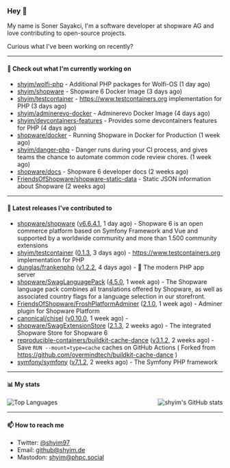 ### Hey 👋

My name is Soner Sayakci, I'm a software developer at shopware AG and love contributing to open-source projects.

Curious what I've been working on recently?

---

#### 👷 Check out what I'm currently working on

- [shyim/wolfi-php](https://github.com/shyim/wolfi-php) - Additional PHP packages for Wolfi-OS (1 day ago)
- [shyim/shopware](https://github.com/shyim/shopware) - Shopware 6 Docker Image (3 days ago)
- [shyim/testcontainer](https://github.com/shyim/testcontainer) - https://www.testcontainers.org implementation for PHP (3 days ago)
- [shyim/adminerevo-docker](https://github.com/shyim/adminerevo-docker) - Adminerevo Docker Image (4 days ago)
- [shyim/devcontainers-features](https://github.com/shyim/devcontainers-features) - Provides some devcontainers features for PHP (4 days ago)
- [shopware/docker](https://github.com/shopware/docker) - Running Shopware in Docker for Production (1 week ago)
- [shyim/danger-php](https://github.com/shyim/danger-php) - Danger runs during your CI process, and gives teams the chance to automate common code review chores. (1 week ago)
- [shopware/docs](https://github.com/shopware/docs) - Shopware 6 developer docs (2 weeks ago)
- [FriendsOfShopware/shopware-static-data](https://github.com/FriendsOfShopware/shopware-static-data) - Static JSON information about Shopware (2 weeks ago)

---

#### 🔭 Latest releases I've contributed to

- [shopware/shopware](https://github.com/shopware/shopware) ([v6.6.4.1](https://github.com/shopware/shopware/releases/tag/v6.6.4.1), 1 day ago) - Shopware 6 is an open commerce platform based on Symfony Framework and Vue and supported by a worldwide community and more than 1.500 community extensions
- [shyim/testcontainer](https://github.com/shyim/testcontainer) ([0.1.3](https://github.com/shyim/testcontainer/releases/tag/0.1.3), 3 days ago) - https://www.testcontainers.org implementation for PHP
- [dunglas/frankenphp](https://github.com/dunglas/frankenphp) ([v1.2.2](https://github.com/dunglas/frankenphp/releases/tag/v1.2.2), 4 days ago) - 🧟 The modern PHP app server
- [shopware/SwagLanguagePack](https://github.com/shopware/SwagLanguagePack) ([4.5.0](https://github.com/shopware/SwagLanguagePack/releases/tag/4.5.0), 1 week ago) - The Shopware language pack combines all translations offered by Shopware, as well as associated country flags for a language selection in our storefront.
- [FriendsOfShopware/FroshPlatformAdminer](https://github.com/FriendsOfShopware/FroshPlatformAdminer) ([2.1.0](https://github.com/FriendsOfShopware/FroshPlatformAdminer/releases/tag/2.1.0), 1 week ago) - Adminer plugin for Shopware Platform
- [canonical/chisel](https://github.com/canonical/chisel) ([v0.10.0](https://github.com/canonical/chisel/releases/tag/v0.10.0), 1 week ago) - 
- [shopware/SwagExtensionStore](https://github.com/shopware/SwagExtensionStore) ([2.1.3](https://github.com/shopware/SwagExtensionStore/releases/tag/2.1.3), 2 weeks ago) - The integrated Shopware Store for Shopware 6
- [reproducible-containers/buildkit-cache-dance](https://github.com/reproducible-containers/buildkit-cache-dance) ([v3.1.2](https://github.com/reproducible-containers/buildkit-cache-dance/releases/tag/v3.1.2), 2 weeks ago) - Save `RUN --mount=type=cache` caches on GitHub Actions ( Forked from https://github.com/overmindtech/buildkit-cache-dance )
- [symfony/symfony](https://github.com/symfony/symfony) ([v7.1.2](https://github.com/symfony/symfony/releases/tag/v7.1.2), 2 weeks ago) - The Symfony PHP framework

---

#### 📊 My stats

<img align="right" alt="shyim's GitHub stats" src="https://github-readme-stats.vercel.app/api?username=shyim&count_private=1&show_icons=true&" />

![Top Languages](https://github-readme-stats.vercel.app/api/top-langs/?username=shyim)

---

#### 📫 How to reach me

- Twitter: [@shyim97](https://twitter.com/shyim97)
- Email: [github@shyim.de](mailto://github@shyim.de)
- Mastodon: <a rel="me" href="https://phpc.social/@shyim">shyim@phpc.social</a>
